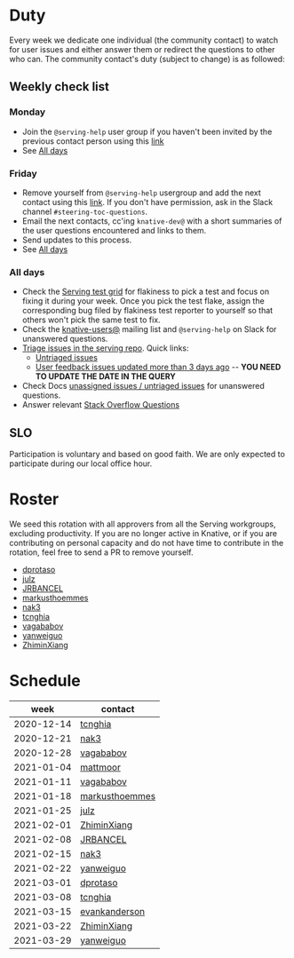 # Duty

Every week we dedicate one individual (the community contact) to watch for user
issues and either answer them or redirect the questions to other who can. The
community contact's duty (subject to change) is as followed:

## Weekly check list

### Monday

- Join the `@serving-help` user group if you haven't been invited by the
  previous contact person using this
  [link](https://app.slack.com/client/T93ELUK42/browse-user-groups/user_groups/S0186KPJYG4)
- See [All days](#all-days)

### Friday

- Remove yourself from `@serving-help` usergroup and add the next contact using
  this
  [link](https://app.slack.com/client/T93ELUK42/browse-user-groups/user_groups/S0186KPJYG4).
  If you don't have permission, ask in the Slack channel
  `#steering-toc-questions`.
- Email the next contacts, cc'ing `knative-dev@` with a short summaries of the
  user questions encountered and links to them.
- Send updates to this process.
- See [All days](#all-days)

### All days

- Check the [Serving test grid](https://testgrid.knative.dev/serving) for
  flakiness to pick a test and focus on fixing it during your week. Once you
  pick the test flake, assign the corresponding bug filed by flakiness test
  reporter to yourself so that others won't pick the same test to fix.
- Check the
  [knative-users@](https://groups.google.com/forum/#!forum/knative-users)
  mailing list and `@serving-help` on Slack for unanswered questions.
- [Triage issues in the serving repo](./TRIAGE.md). Quick links:
  - [Untriaged issues](https://github.com/knative/serving/issues?q=is%3Aissue+is%3Aopen+-label%3Atriage%2Faccepted+-label%3Atriage%2Fneeds-user-input)
  - [User feedback issues updated more than 3 days ago](https://github.com/knative/serving/issues?q=is%3Aissue+is%3Aopen+label%3Atriage%2Fneeds-user-input+updated%3A%3C%3D2021-03-13) -- **YOU NEED TO UPDATE THE DATE IN THE QUERY**
- Check Docs
  [unassigned issues / untriaged issues](https://github.com/knative/docs/issues?q=is%3Aopen+is%3Aissue+label%3Akind%2Fserving+label%3Atriage%2Fneeds-eng-input)
  for unanswered questions.
- Answer relevant
  [Stack Overflow Questions](https://stackoverflow.com/questions/tagged/knative-serving?tab=Newest)

## SLO

Participation is voluntary and based on good faith. We are only expected to
participate during our local office hour.

# Roster

We seed this rotation with all approvers from all the Serving workgroups,
excluding productivity. If you are no longer active in Knative, or if you are
contributing on personal capacity and do not have time to contribute in the
rotation, feel free to send a PR to remove yourself.

- [dprotaso](https://github.com/dprotaso)
- [julz](https://github.com/julz)
- [JRBANCEL](https://github.com/JRBANCEL)
- [markusthoemmes](https://github.com/markusthoemmes)
- [nak3](https://github.com/nak3)
- [tcnghia](https://github.com/tcnghia)
- [vagababov](https://github.com/vagababov)
- [yanweiguo](https://github.com/yanweiguo)
- [ZhiminXiang](https://github.com/ZhiminXiang)

# Schedule

| week       | contact                                             |
| ---------- | --------------------------------------------------- |
| 2020-12-14 | [tcnghia](https://github.com/tcnghia)               |
| 2020-12-21 | [nak3](https://github.com/nak3)                     |
| 2020-12-28 | [vagababov](https://github.com/vagababov)           |
| 2021-01-04 | [mattmoor](https://github.com/mattmoor)             |
| 2021-01-11 | [vagababov](https://github.com/vagababov)           |
| 2021-01-18 | [markusthoemmes](https://github.com/markusthoemmes) |
| 2021-01-25 | [julz](https://github.com/julz)                     |
| 2021-02-01 | [ZhiminXiang](https://github.com/ZhiminXiang)       |
| 2021-02-08 | [JRBANCEL](https://github.com/JRBANCEL)             |
| 2021-02-15 | [nak3](https://github.com/nak3)                     |
| 2021-02-22 | [yanweiguo](https://github.com/yanweiguo)           |
| 2021-03-01 | [dprotaso](https://github.com/dprotaso)             |
| 2021-03-08 | [tcnghia](https://github.com/tcnghia)               |
| 2021-03-15 | [evankanderson](https://github.com/evankanderson)   |
| 2021-03-22 | [ZhiminXiang](https://github.com/ZhiminXiang)       |
| 2021-03-29 | [yanweiguo](https://github.com/yanweiguo)           |
